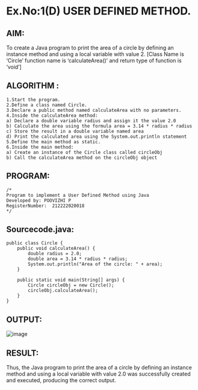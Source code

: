 # Ex.No:1(D) USER DEFINED METHOD.

## AIM:
To create a Java program to print the area of a circle by defining an instance method and using a local variable with value 2.
[Class Name is ‘Circle’ function name is ‘calculateArea()’ and return type of function is ‘void’]

## ALGORITHM :
~~~
1.Start the program.
2.Define a class named Circle.
3.Declare a public method named calculateArea with no parameters.
4.Inside the calculateArea method:
a) Declare a double variable radius and assign it the value 2.0
b) Calculate the area using the formula area = 3.14 * radius * radius
c) Store the result in a double variable named area
d) Print the calculated area using the System.out.println statement
5.Define the main method as static.
6.Inside the main method:
a) Create an instance of the Circle class called circleObj
b) Call the calculateArea method on the circleObj object
~~~
## PROGRAM:
 ```
/*
Program to implement a User Defined Method using Java
Developed by: POOVIZHI P
RegisterNumber:  212222020018
*/
```

## Sourcecode.java:
~~~
public class Circle {
    public void calculateArea() {
        double radius = 2.0;
        double area = 3.14 * radius * radius;
        System.out.println("Area of the circle: " + area);
    }

    public static void main(String[] args) {
        Circle circleObj = new Circle();
        circleObj.calculateArea();
    }
}
~~~
## OUTPUT:
![image](https://github.com/user-attachments/assets/19e5fee7-3e6a-4865-b253-5ed5e5669d3e)

## RESULT:
Thus, the Java program to print the area of a circle by defining an instance method and using a local variable with value 2.0 was successfully created and executed, producing the correct output.

